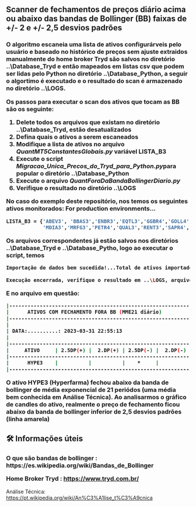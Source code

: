 <h2> Scanner de fechamentos de preços diário acima ou abaixo das bandas de Bollinger (BB) faixas de +/- 2 e +/- 2,5 desvios padrões</h2>
<p><h3> O algoritmo escaneia uma lista de ativos configurárveis pelo usuário e baseado no histórico de preços sem ajuste
extraidos manualmente do home broker Tryd são salvos no diretório ..\Database_Tryd e então mapeados em 
listas csv que podem ser lidas pelo Python no diretório ..\Database_Python, a seguir o algortimo é executado e o resultado do scan é armazenado no diretório ..\LOGS.

Os passos para executar o scan dos ativos que tocam as BB são os seguinte:
<ol>
    <li> Delete todos os arquivos que existam no diretório ..\Database_Tryd, estão desatualizados  </li>
    <li> Defina quais o ativos a serem escaneados </li>
    <li> Modifique a lista de ativos no arquivo <i>QuantMT5ConstantesGlobais.py</i> variável LISTA_B3</li>
    <li> Execute o script <i>Migracao_Unica_Precos_do_Tryd_para_Python.py</i>para popular o diretório ..\Database_Python</li>
    <li> Execute o arquivo  <i>QuantForaDaBandaBollingerDiario.py</i></li>
    <li> Verifique o resultado no diretório ..\LOGS</i></li>
</ol>

No caso do exemplo deste repositório, nos temos os seguintes ativos monitorados:
For production environments...

```sh
LISTA_B3 = {'ABEV3', 'BBAS3','ENBR3','EQTL3','GGBR4','GOLL4','HYPE3','IGTI3','ITUB4','JBSS3','LREN3',
            'MDIA3','MRFG3','PETR4','QUAL3','RENT3','SAPR4','SUZB3','TIMS3','USIM5','VALE3'}
```

Os arquivos correspondentes já estão salvos nos diretórios ..\Database_Tryd  e ..\Database_Pytho, logo ao executar o script, temos

```sh
Importação de dados bem sucedida!...Total de ativos importados : 21

Execução encerrada, verifique o resultado em ..\LOGS, arquivo E:\FINANCAS_QUANTITATIVAS\Source_Code\BOLLINGER_BANDS\LOGS\ForaBandaBoll_2023_31_03_22_45_54.txt
```

E no arquivo em questão:

```sh
|-----------------------------------------------------------|
|      ATIVOS COM FECHAMENTO FORA BB (MME21 diário)         |
|-----------------------------------------------------------|
|                                                           |
| DATA:..........: 2023-03-31 22:55:13                      |
|                                                           |
|-----------------------------------------------------------|
|     ATIVO     | 2.5DP(+) |  2.DP(+) | 2.5DP(-) |  2.DP(-) |
|-----------------------------------------------------------|
|      HYPE3    |          |          |    *     |          |
|-----------------------------------------------------------|

```

O ativo HYPE3 (Hyperfarma) fechou abaixo da banda de bollinger de média exponencial de 21 periódos (uma média bem conhecida em Análise Técnica). Ao analisarmos o gráfico de candles do ativo, realmente
o preço de fechamento ficou abaixo da banda de bollinger inferior de 2,5 desvios padrões (linha amarela)



<h2>🛠 Informações úteis</h2>
<h3>
O que são bandas de bollinger : https://es.wikipedia.org/wiki/Bandas_de_Bollinger

Home Broker Tryd : https://www.tryd.com.br/</h3>

Análise Técnica: https://pt.wikipedia.org/wiki/An%C3%A1lise_t%C3%A9cnica

